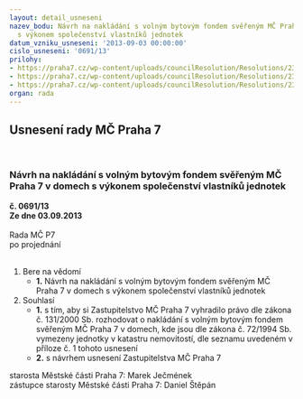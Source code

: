 ```yaml
---
layout: detail_usneseni
nazev_bodu: Návrh na nakládání s volným bytovým fondem svěřeným MČ Praha 7 v domech
  s výkonem společenství vlastníků jednotek
datum_vzniku_usneseni: '2013-09-03 00:00:00'
cislo_usneseni: '0691/13'
prilohy:
- https://praha7.cz/wp-content/uploads/councilResolution/Resolutions/23690/46-13-priloha_1_sznjednotekmc.pdf
- https://praha7.cz/wp-content/uploads/councilResolution/Resolutions/23690/46-13-priloha_2_bytyz.doc
- https://praha7.cz/wp-content/uploads/councilResolution/Resolutions/23690/46-13-priloha_3_1312000.pdf
organ: rada
---
```

<div id="ucUsn_pList" class="usn">
	<span><h2>Usnesení rady MČ Praha 7 </h2>
<br></span><div class="standBody">
<span><h3>Návrh na nakládání s volným bytovým fondem svěřeným MČ Praha 7 v domech s výkonem společenství vlastníků jednotek</h3></span><div class="center">
		<strong>č. 0691/13</strong><br>
	</div>
<div class="center">
		<strong>Ze dne 03.09.2013</strong><br><br>
	</div>Rada MČ P7<br> po projednání<br><br><ol>
<li>Bere na vědomí<ul><li>
<strong>1.</strong> Návrh na nakládání s volným bytovým fondem svěřeným MČ Praha 7 v domech s výkonem společenství vlastníků jednotek</li></ul>
</li>
<li>Souhlasí<ul>
<li>
<strong>1.</strong> s tím, aby si Zastupitelstvo MČ Praha 7 vyhradilo právo dle zákona č. 131/2000 Sb. rozhodovat o nakládání s volným bytovým fondem svěřeným MČ Praha 7  v domech, kde jsou dle zákona č. 72/1994 Sb. vymezeny jednotky v katastru nemovitostí, dle seznamu uvedeném v příloze č. 1 tohoto usnesení</li>
<li>
<strong>2.</strong> s návrhem usnesení Zastupitelstva MČ Praha 7</li>
</ul>
</li>
</ol>starosta Městské části Praha 7: Marek Ječmének<br>zástupce starosty Městské části Praha 7: Daniel Štěpán 
</div>
</div>